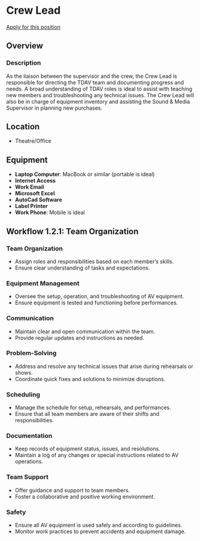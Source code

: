 # Crew Lead

[Apply for this position](apply/crew_lead.md)

## Overview

### Description

As the liaison between the supervisor and the crew, the Crew Lead is responsible for directing the TDAV team and documenting progress and needs. A broad understanding of TDAV roles is ideal to assist with teaching new members and troubleshooting any technical issues. The Crew Lead will also be in charge of equipment inventory and assisting the Sound & Media Supervisor in planning new purchases.

## Location

- Theatre/Office

## Equipment

- **Laptop Computer**: MacBook or similar (portable is ideal)
- **Internet Access**
- **Work Email**
- **Microsoft Excel**
- **AutoCad Software**
- **Label Printer**
- **Work Phone**: Mobile is ideal

## Workflow 1.2.1: Team Organization

### Team Organization

- Assign roles and responsibilities based on each member’s skills.
- Ensure clear understanding of tasks and expectations.

### Equipment Management

- Oversee the setup, operation, and troubleshooting of AV equipment.
- Ensure equipment is tested and functioning before performances.

### Communication

- Maintain clear and open communication within the team.
- Provide regular updates and instructions as needed.

### Problem-Solving

- Address and resolve any technical issues that arise during rehearsals or shows.
- Coordinate quick fixes and solutions to minimize disruptions.

### Scheduling

- Manage the schedule for setup, rehearsals, and performances.
- Ensure that all team members are aware of their shifts and responsibilities.

### Documentation

- Keep records of equipment status, issues, and resolutions.
- Maintain a log of any changes or special instructions related to AV operations.

### Team Support

- Offer guidance and support to team members.
- Foster a collaborative and positive working environment.

### Safety

- Ensure all AV equipment is used safely and according to guidelines.
- Monitor work practices to prevent accidents and equipment damage.
